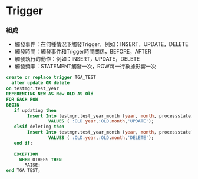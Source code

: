 # Trigger

### 組成

* 觸發事件：在何種情況下觸發Trigger，例如：INSERT，UPDATE，DELETE
* 觸發時間：觸發事件和Trigger時間關係，BEFORE，AFTER
* 觸發執行的動作：例如：INSERT，UPDATE，DELETE
* 觸發頻率：STATEMENT觸發一次，ROW每一行數據影響一次

```sql
create or replace trigger TGA_TEST
  after update OR delete 
on testmgr.test_year
REFERENCING NEW AS New OLD AS Old
FOR EACH ROW
BEGIN
   if updating then
        Insert Into testmgr.test_year_month (year, month, processstate)
                VALUES ( :OLD.year,:OLD.month,'UPDATE');
   elsif deleting then
        Insert Into testmgr.test_year_month (year, month, processstate)
                VALUES ( :OLD.year,:OLD.month,'DELETE');        
   end if;
   
   EXCEPTION
     WHEN OTHERS THEN
       RAISE;  
end TGA_TEST;
```

